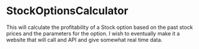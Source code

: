 # StockOptionsCalculator
This will calculate the profitability of a Stock option based on the past stock prices and the parameters for the option. I wish to eventually make it a website that will call and API and give somewhat real time data.

